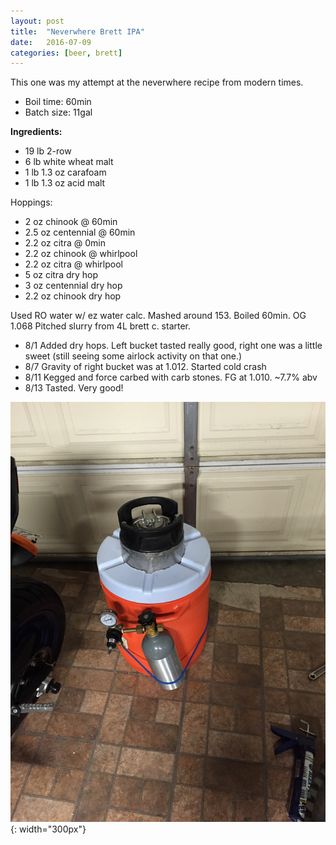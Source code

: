 ```yaml
---
layout: post
title:  "Neverwhere Brett IPA"
date:   2016-07-09
categories: [beer, brett]
---
```


This one was my attempt at the neverwhere recipe from modern times. 

* Boil time: 60min
* Batch size: 11gal

**Ingredients:**

* 19 lb 2-row
* 6 lb white wheat malt
* 1 lb 1.3 oz carafoam
* 1 lb 1.3 oz acid malt

Hoppings:

* 2 oz chinook @ 60min
* 2.5 oz centennial @ 60min
* 2.2 oz citra @ 0min
* 2.2 oz chinook @ whirlpool
* 2.2 oz citra @ whirlpool
* 5 oz citra dry hop
* 3 oz centennial dry hop
* 2.2 oz chinook dry hop

Used RO water w/ ez water calc. Mashed around 153. Boiled 60min. OG 1.068
Pitched slurry from 4L brett c. starter.

* 8/1 Added dry hops. Left bucket tasted really good, right one was a little sweet (still seeing some airlock activity on that one.)
* 8/7 Gravity of right bucket was at 1.012. Started cold crash
* 8/11 Kegged and force carbed with carb stones. FG at 1.010. ~7.7% abv
* 8/13 Tasted. Very good!

![](/static/img/beer/portakeg.JPG){: width="300px"}
